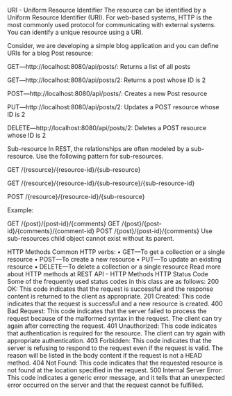URI - Uniform Resource Identifier 
The resource can be identified by a Uniform Resource Identifier (URI). For  web-based systems, HTTP is the most commonly used protocol for communicating with external systems. You can identify a unique resource using a URI.

Consider, we are developing a simple blog application and you can define URIs for a blog Post resource:

GET—http://localhost:8080/api/posts/: Returns a list of all posts

GET—http://localhost:8080/api/posts/2: Returns a post whose ID is 2

POST—http://localhost:8080/api/posts/: Creates a new Post resource

PUT—http://localhost:8080/api/posts/2: Updates a POST resource whose ID is 2

DELETE—http://localhost:8080/api/posts/2: Deletes a POST resource whose ID is 2

Sub-resource
In REST, the relationships are often modeled by a sub-resource. Use the following pattern for sub-resources.

GET  /{resource}/{resource-id}/{sub-resource}

GET  /{resource}/{resource-id}/{sub-resource}/{sub-resource-id}

POST /{resource}/{resource-id}/{sub-resource}

Example: 

GET  /{post}/{post-id}/{comments}
GET  /{post}/{post-id}/{comments}/{comment-id}
POST /{post}/{post-id}/{comments}
Use sub-resources child object cannot exist without its parent.

HTTP Methods
Common HTTP verbs:
•	 GET—To get a collection or a single resource
•	 POST—To create a new resource
•	 PUT—To update an existing resource
•	 DELETE—To delete a collection or a single resource
Read more about HTTP methods at REST API - HTTP Methods
HTTP Status Code
Some of the frequently used status codes in this class are as follows:
200 OK: This code indicates that the request is successful and the response content is returned to the client as appropriate.
201 Created: This code indicates that the request is successful and a new resource is created.
400 Bad Request: This code indicates that the server failed to process the request because of the malformed syntax in the request. The client can try again after correcting the request.
401 Unauthorized: This code indicates that authentication is required for the resource. The client can try again with appropriate authentication.
403 Forbidden: This code indicates that the server is refusing to respond to the request even if the request is valid. The reason will be listed in the body content if the request is not a HEAD method.
404 Not Found: This code indicates that the requested resource is not found at the location specified in the request.
500 Internal Server Error: This code indicates a generic error message, and it tells that an unexpected error occurred on the server and that the request cannot be fulfilled.